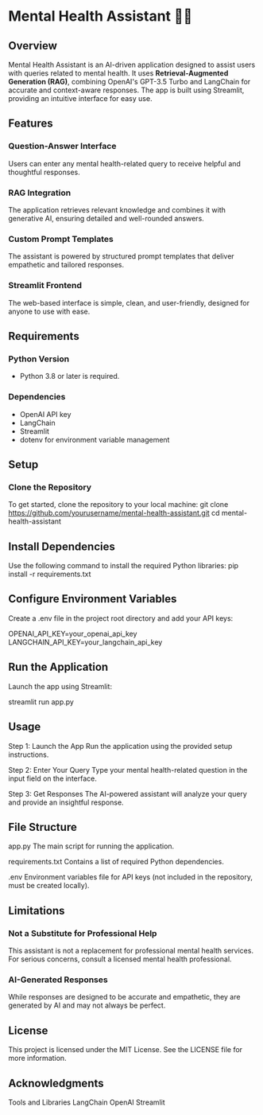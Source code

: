 # Mental Health Assistant 🤖💙

## Overview
Mental Health Assistant is an AI-driven application designed to assist users with queries related to mental health. It uses **Retrieval-Augmented Generation (RAG)**, combining OpenAI's GPT-3.5 Turbo and LangChain for accurate and context-aware responses. The app is built using Streamlit, providing an intuitive interface for easy use.

## Features
### Question-Answer Interface
Users can enter any mental health-related query to receive helpful and thoughtful responses.

### RAG Integration
The application retrieves relevant knowledge and combines it with generative AI, ensuring detailed and well-rounded answers.

### Custom Prompt Templates
The assistant is powered by structured prompt templates that deliver empathetic and tailored responses.

### Streamlit Frontend
The web-based interface is simple, clean, and user-friendly, designed for anyone to use with ease.

## Requirements
### Python Version
- Python 3.8 or later is required.

### Dependencies
- OpenAI API key
- LangChain
- Streamlit
- dotenv for environment variable management

## Setup
### Clone the Repository
To get started, clone the repository to your local machine:
git clone https://github.com/yourusername/mental-health-assistant.git
cd mental-health-assistant
## Install Dependencies
Use the following command to install the required Python libraries:
pip install -r requirements.txt
## Configure Environment Variables
Create a .env file in the project root directory and add your API keys:

OPENAI_API_KEY=your_openai_api_key
LANGCHAIN_API_KEY=your_langchain_api_key

## Run the Application
Launch the app using Streamlit:

streamlit run app.py

## Usage

Step 1: Launch the App
Run the application using the provided setup instructions.

Step 2: Enter Your Query
Type your mental health-related question in the input field on the interface.

Step 3: Get Responses
The AI-powered assistant will analyze your query and provide an insightful response.

## File Structure

app.py
The main script for running the application.

requirements.txt
Contains a list of required Python dependencies.

.env
Environment variables file for API keys (not included in the repository, must be created locally).

## Limitations

### Not a Substitute for Professional Help
This assistant is not a replacement for professional mental health services. For serious concerns, consult a licensed mental health professional.

### AI-Generated Responses
While responses are designed to be accurate and empathetic, they are generated by AI and may not always be perfect.

## License
This project is licensed under the MIT License. See the LICENSE file for more information.


## Acknowledgments
Tools and Libraries
LangChain
OpenAI
Streamlit
